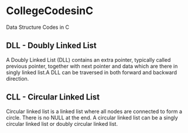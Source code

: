 # CollegeCodesinC
Data Structure Codes in C

## DLL - Doubly Linked List
A Doubly Linked List (DLL) contains an extra pointer, typically called previous pointer, together with next pointer and data which are there in singly linked list.A DLL can be traversed in both forward and backward direction.


## CLL - Circular Linked List
Circular linked list is a linked list where all nodes are connected to form a circle. There is no NULL at the end. A circular linked list can be a singly circular linked list or doubly circular linked list.
